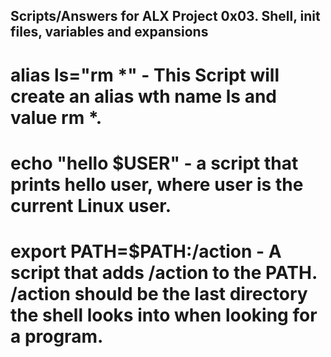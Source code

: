 ## Scripts/Answers for ALX Project 0x03. Shell, init files, variables and expansions

# alias ls="rm *" - This Script will create an alias wth name ls and value rm *.

# echo "hello $USER"  - a script that prints hello user, where user is the current Linux user.

# export PATH=$PATH:/action  - A script that adds /action to the PATH. /action should be the last directory the shell looks into when looking for a program.

#  
